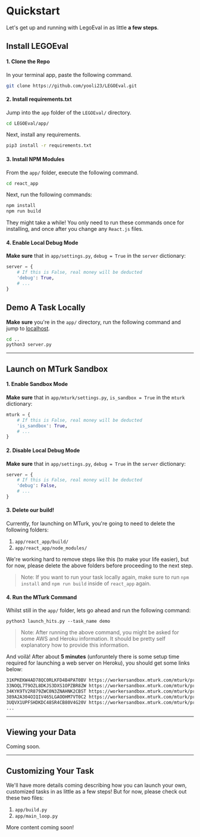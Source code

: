 # Quickstart

Let's get up and running with LegoEval in as little **a few steps**.

## Install LEGOEval

#### 1. Clone the Repo
In your terminal app, paste the following command.
```bash
git clone https://github.com/yooli23/LEGOEval.git
```

#### 2. Install requirements.txt
Jump into the `app` folder of the `LEGOEval/` directory.
```bash
cd LEGOEval/app/
```
Next, install any requirements.
```bash
pip3 install -r requirements.txt
```

#### 3. Install NPM Modules
From the `app/` folder, execute the following command.
```bash
cd react_app
```
Next, run the following commands:
```bash
npm install
npm run build
```
They might take a while! You only need to run these commands once for installing, and once after you change any `React.js` files.

#### 4. Enable Local Debug Mode
**Make sure** that in `app/settings.py`, `debug = True` in the `server` dictionary:
```python
server = {
    # If this is False, real money will be deducted
    'debug': True,
    # ...
}
```

## Demo A Task Locally
**Make sure** you're in the `app/` directory, run the following command and jump to [localhost](http://127.0.0.1:2988/helloworld).
```bash
cd ..
python3 server.py
```

---

## Launch on MTurk Sandbox
#### 1. Enable Sandbox Mode
**Make sure** that in `app/mturk/settings.py`, `is_sandbox = True` in the `mturk` dictionary:
```python
mturk = {
    # If this is False, real money will be deducted
    'is_sandbox': True,
    # ...
}
```
#### 2. Disable Local Debug Mode
**Make sure** that in `app/settings.py`, `debug = True` in the `server` dictionary:
```python
server = {
    # If this is False, real money will be deducted
    'debug': False,
    # ...
}
```

#### 3. Delete our build!
Currently, for launching on MTurk, you're going to need to delete the following folders:

1. `app/react_app/build/`
2. `app/react_app/node_modules/`

We're working hard to remove steps like this (to make your life easier), but for now, please delete the above folders before proceeding to the next step.

> Note: If you want to run your task locally again, make sure to run `npm install` and `npm run build` inside of `react_app` again.


#### 4. Run the MTurk Command
Whilst still in the `app/` folder, lets go ahead and run the following command:
```
python3 launch_hits.py --task_name demo
```

> Note: After running the above command, you might be asked for some AWS and Heroku information. It should be pretty self explanatory how to provide this information. 

And voilà! After about **5 minutes** (unforuntely there is some setup time required for launching a web server on Heroku), you should get some links below:
```bash
31KPKEKW4AD78QC0RLKFD4B4PAT0BV https://workersandbox.mturk.com/mturk/preview?groupId=3PN7FLVWM454R7NYSKRT54250KKSYM
33NOQL7T9OZL8DKJS3DXS1OPZBR8ZW https://workersandbox.mturk.com/mturk/preview?groupId=3PN7FLVWM454R7NYSKRT54250KKSYM
34KYK9TV2R879ZWC0N3ZNAHNK2CBST https://workersandbox.mturk.com/mturk/preview?groupId=3PN7FLVWM454R7NYSKRT54250KKSYM
389A2A304OIQIV465LGAOOHM7VT0C2 https://workersandbox.mturk.com/mturk/preview?groupId=3PN7FLVWM454R7NYSKRT54250KKSYM
3UQVX1UPFSHDKDC48SR4CB80V4G20V https://workersandbox.mturk.com/mturk/preview?groupId=3PN7FLVWM454R7NYSKRT54250KKSYM
...
```

---

## Viewing your Data

Coming soon.

---

## Customizing Your Task
We'll have more details coming describing how you can launch your own, customized tasks in as little as a few steps! But for now, please check out these two files:

1. `app/build.py`
2. `app/main_loop.py`

More content coming soon!
